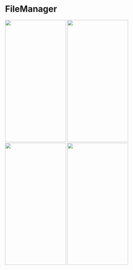 # FileManager
<img src="https://user-images.githubusercontent.com/93306725/224538918-7fc45197-c13c-4347-ba01-af5a4146978e.jpeg" width="200" height="400"/>
<img src="https://user-images.githubusercontent.com/93306725/224538920-9946db19-08a4-4b9b-b436-37aba31632d8.jpg" width="200" height="400"/>
<img src="https://user-images.githubusercontent.com/93306725/224538922-9939fa31-4cd5-42c4-8942-279d515cb93c.jpeg" width="200" height="400"/>
<img src="https://user-images.githubusercontent.com/93306725/224538923-f74a5221-803e-4d2c-8c45-23f82ed48663.jpeg" width="200" height="400"/>
